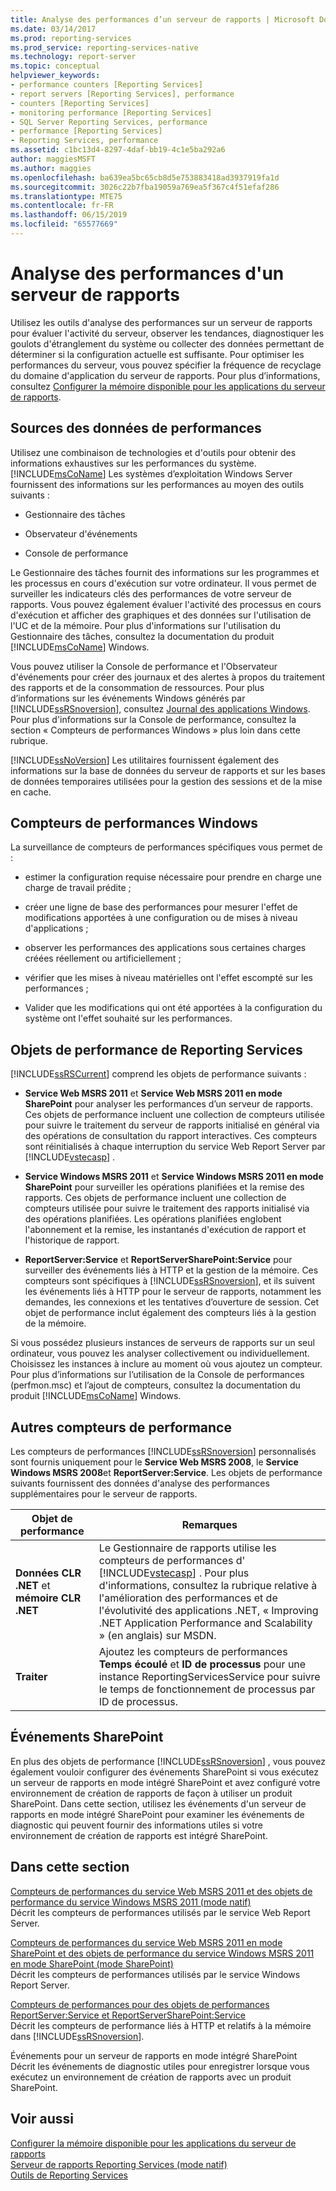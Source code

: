 ```yaml
---
title: Analyse des performances d’un serveur de rapports | Microsoft Docs
ms.date: 03/14/2017
ms.prod: reporting-services
ms.prod_service: reporting-services-native
ms.technology: report-server
ms.topic: conceptual
helpviewer_keywords:
- performance counters [Reporting Services]
- report servers [Reporting Services], performance
- counters [Reporting Services]
- monitoring performance [Reporting Services]
- SQL Server Reporting Services, performance
- performance [Reporting Services]
- Reporting Services, performance
ms.assetid: c1bc13d4-8297-4daf-bb19-4c1e5ba292a6
author: maggiesMSFT
ms.author: maggies
ms.openlocfilehash: ba639ea5bc65cb8d5e753883418ad3937919fa1d
ms.sourcegitcommit: 3026c22b7fba19059a769ea5f367c4f51efaf286
ms.translationtype: MTE75
ms.contentlocale: fr-FR
ms.lasthandoff: 06/15/2019
ms.locfileid: "65577669"
---
```

# <a name="monitoring-report-server-performance"></a>Analyse des performances d'un serveur de rapports
  Utilisez les outils d'analyse des performances sur un serveur de rapports pour évaluer l'activité du serveur, observer les tendances, diagnostiquer les goulots d'étranglement du système ou collecter des données permettant de déterminer si la configuration actuelle est suffisante. Pour optimiser les performances du serveur, vous pouvez spécifier la fréquence de recyclage du domaine d'application du serveur de rapports. Pour plus d’informations, consultez [Configurer la mémoire disponible pour les applications du serveur de rapports](../../reporting-services/report-server/configure-available-memory-for-report-server-applications.md).  
  
## <a name="sources-of-performance-data"></a>Sources des données de performances  
 Utilisez une combinaison de technologies et d'outils pour obtenir des informations exhaustives sur les performances du système. [!INCLUDE[msCoName](../../includes/msconame-md.md)] Les systèmes d’exploitation Windows Server fournissent des informations sur les performances au moyen des outils suivants :  
  
-   Gestionnaire des tâches  
  
-   Observateur d'événements  
  
-   Console de performance  
  
 Le Gestionnaire des tâches fournit des informations sur les programmes et les processus en cours d'exécution sur votre ordinateur. Il vous permet de surveiller les indicateurs clés des performances de votre serveur de rapports. Vous pouvez également évaluer l'activité des processus en cours d'exécution et afficher des graphiques et des données sur l'utilisation de l'UC et de la mémoire. Pour plus d'informations sur l'utilisation du Gestionnaire des tâches, consultez la documentation du produit [!INCLUDE[msCoName](../../includes/msconame-md.md)] Windows.  
  
 Vous pouvez utiliser la Console de performance et l'Observateur d'événements pour créer des journaux et des alertes à propos du traitement des rapports et de la consommation de ressources. Pour plus d’informations sur les événements Windows générés par [!INCLUDE[ssRSnoversion](../../includes/ssrsnoversion-md.md)], consultez [Journal des applications Windows](../../reporting-services/report-server/windows-application-log.md). Pour plus d'informations sur la Console de performance, consultez la section « Compteurs de performances Windows » plus loin dans cette rubrique.  
  
 [!INCLUDE[ssNoVersion](../../includes/ssnoversion-md.md)] Les utilitaires fournissent également des informations sur la base de données du serveur de rapports et sur les bases de données temporaires utilisées pour la gestion des sessions et de la mise en cache.  
  
## <a name="windows-performance-counters"></a>Compteurs de performances Windows  
 La surveillance de compteurs de performances spécifiques vous permet de :  
  
-   estimer la configuration requise nécessaire pour prendre en charge une charge de travail prédite ;  
  
-   créer une ligne de base des performances pour mesurer l'effet de modifications apportées à une configuration ou de mises à niveau d'applications ;  
  
-   observer les performances des applications sous certaines charges créées réellement ou artificiellement ;  
  
-   vérifier que les mises à niveau matérielles ont l'effet escompté sur les performances ;  
  
-   Valider que les modifications qui ont été apportées à la configuration du système ont l'effet souhaité sur les performances.  
  
## <a name="reporting-services-performance-objects"></a>Objets de performance de Reporting Services  
 [!INCLUDE[ssRSCurrent](../../includes/ssrscurrent-md.md)] comprend les objets de performance suivants :  
  
-   **Service Web MSRS 2011** et **Service Web MSRS 2011 en mode SharePoint** pour analyser les performances d’un serveur de rapports. Ces objets de performance incluent une collection de compteurs utilisée pour suivre le traitement du serveur de rapports initialisé en général via des opérations de consultation du rapport interactives. Ces compteurs sont réinitialisés à chaque interruption du service Web Report Server par [!INCLUDE[vstecasp](../../includes/vstecasp-md.md)] .  
  
-   **Service Windows MSRS 2011** et **Service Windows MSRS 2011 en mode SharePoint** pour surveiller les opérations planifiées et la remise des rapports. Ces objets de performance incluent une collection de compteurs utilisée pour suivre le traitement des rapports initialisé via des opérations planifiées. Les opérations planifiées englobent l'abonnement et la remise, les instantanés d'exécution de rapport et l'historique de rapport.  
  
-   **ReportServer:Service** et **ReportServerSharePoint:Service** pour surveiller des événements liés à HTTP et la gestion de la mémoire. Ces compteurs sont spécifiques à [!INCLUDE[ssRSnoversion](../../includes/ssrsnoversion-md.md)], et ils suivent les événements liés à HTTP pour le serveur de rapports, notamment les demandes, les connexions et les tentatives d’ouverture de session. Cet objet de performance inclut également des compteurs liés à la gestion de la mémoire.  
  
 Si vous possédez plusieurs instances de serveurs de rapports sur un seul ordinateur, vous pouvez les analyser collectivement ou individuellement. Choisissez les instances à inclure au moment où vous ajoutez un compteur. Pour plus d’informations sur l’utilisation de la Console de performances (perfmon.msc) et l’ajout de compteurs, consultez la documentation du produit [!INCLUDE[msCoName](../../includes/msconame-md.md)] Windows.  
  
## <a name="other-performance-counters"></a>Autres compteurs de performance  
 Les compteurs de performances [!INCLUDE[ssRSnoversion](../../includes/ssrsnoversion-md.md)] personnalisés sont fournis uniquement pour le **Service Web MSRS 2008**, le **Service Windows MSRS 2008**et **ReportServer:Service**. Les objets de performance suivants fournissent des données d'analyse des performances supplémentaires pour le serveur de rapports.  
  
|Objet de performance|Remarques|  
|------------------------|-----------|  
|**Données CLR .NET** et **mémoire CLR .NET**|Le Gestionnaire de rapports utilise les compteurs de performances d' [!INCLUDE[vstecasp](../../includes/vstecasp-md.md)] . Pour plus d'informations, consultez la rubrique relative à l'amélioration des performances et de l'évolutivité des applications .NET, « Improving .NET Application Performance and Scalability » (en anglais) sur MSDN.|  
|**Traiter**|Ajoutez les compteurs de performances **Temps écoulé** et **ID de processus** pour une instance ReportingServicesService pour suivre le temps de fonctionnement de processus par ID de processus.|  
  
## <a name="sharepoint-events"></a>Événements SharePoint  
 En plus des objets de performance [!INCLUDE[ssRSnoversion](../../includes/ssrsnoversion-md.md)] , vous pouvez également vouloir configurer des événements SharePoint si vous exécutez un serveur de rapports en mode intégré SharePoint et avez configuré votre environnement de création de rapports de façon à utiliser un produit SharePoint. Dans cette section, utilisez les événements d'un serveur de rapports en mode intégré SharePoint pour examiner les événements de diagnostic qui peuvent fournir des informations utiles si votre environnement de création de rapports est intégré SharePoint.  
  
## <a name="in-this-section"></a>Dans cette section  
 [Compteurs de performances du service Web MSRS 2011 et des objets de performance du service Windows MSRS 2011 &#40;mode natif&#41;](../../reporting-services/report-server/performance-counters-msrs-2011-web-service-performance-objects.md)  
 Décrit les compteurs de performances utilisés par le service Web Report Server.  
  
 [Compteurs de performances du service Web MSRS 2011 en mode SharePoint et des objets de performance du service Windows MSRS 2011 en mode SharePoint &#40;mode SharePoint&#41;](../../reporting-services/report-server/performance-counters-msrs-2011-sharepoint-mode-performance-objects.md)  
 Décrit les compteurs de performances utilisés par le service Windows Report Server.  
  
 [Compteurs de performances pour des objets de performances ReportServer:Service  et ReportServerSharePoint:Service](../../reporting-services/report-server/performance-counters-reportserver-service-performance-objects.md)  
 Décrit les compteurs de performance liés à HTTP et relatifs à la mémoire dans [!INCLUDE[ssRSnoversion](../../includes/ssrsnoversion-md.md)].  
  
 Événements pour un serveur de rapports en mode intégré SharePoint  
 Décrit les événements de diagnostic utiles pour enregistrer lorsque vous exécutez un environnement de création de rapports avec un produit SharePoint.  
  
## <a name="see-also"></a>Voir aussi  
 [Configurer la mémoire disponible pour les applications du serveur de rapports](../../reporting-services/report-server/configure-available-memory-for-report-server-applications.md)   
 [Serveur de rapports Reporting Services &#40;mode natif&#41;](../../reporting-services/report-server/reporting-services-report-server-native-mode.md)   
 [Outils de Reporting Services](../../reporting-services/tools/reporting-services-tools.md)  
  
  
